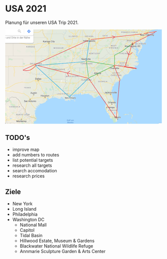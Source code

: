 # USA 2021
Planung für unseren USA Trip 2021.

![Route](Route.png?raw=true "Mögliche Route")

## TODO's
- improve map
- add numbers to routes
- list potential targets
- research all targets
- search accomodation
- research prices

## Ziele
- New York
- Long Island
- Philadelphia
- Washington DC
  - National Mall
  - Capitol
  - Tidal Basin
  - Hillwood Estate, Museum & Gardens
  - Blackwater National Wildlife Refuge
  - Annmarie Sculpture Garden & Arts Center
  
